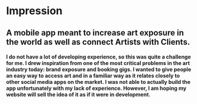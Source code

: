 # Impression
## A mobile app meant to increase art exposure in the world as well as connect Artists with Clients. 

#### I do not have a lot of developing experience, so this was quite a challenge for me. I drew inspiration from one of the most critical problems in the art industry today: brand exposure and booking gigs. I wanted to give people an easy way to access art and in a familiar way as it relates closely to other social media apps on the market. I was not able to actually build the app unfortunately with my lack of experience. However, I am hoping my website will sell the idea of it as if it were in development.
